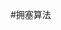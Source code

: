 #拥塞算法
[](https://time.geekbang.org/column/article/286494)
[](https://time.geekbang.org/column/intro/100029001)
